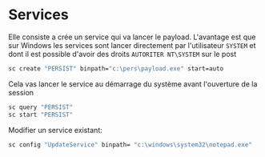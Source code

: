 # Services

Elle consiste a crée un service qui va lancer le payload. 
L'avantage est que sur Windows les services sont lancer directement par l'utilisateur `SYSTEM` et dont il est possible d'avoir des droits `AUTORITER NT\SYSTEM` sur le post

```sh
sc create "PERSIST" binpath="c:\pers\payload.exe" start=auto
```

Cela vas lancer le service au démarrage du système avant l'ouverture de la session

```sh
sc query "PERSIST"
sc start "PERSIST"
```

Modifier un service existant:

```sh
sc config "UpdateService" binpath= "c:\windows\system32\notepad.exe"
```